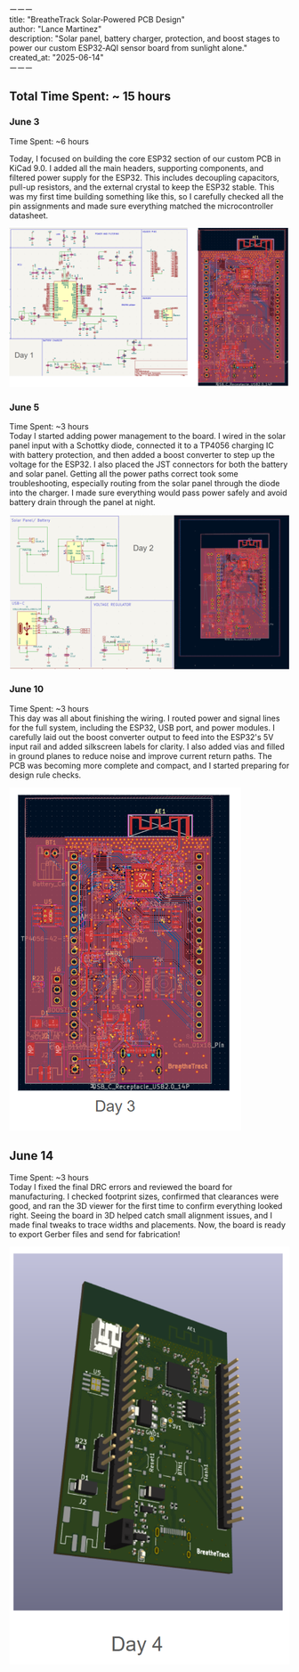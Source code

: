 ーーー  
title: "BreatheTrack Solar‑Powered PCB Design"  
author: "Lance Martinez"  
description: "Solar panel, battery charger, protection, and boost stages to power our custom ESP32‑AQI sensor board from sunlight alone."  
created_at: "2025-06-14"  
ーーー  

## Total Time Spent: ~ 15 hours   

### June 3
Time Spent: ~6 hours  

Today, I focused on building the core ESP32 section of our custom PCB in KiCad 9.0. I added all the main headers, supporting components, and filtered power supply for the ESP32. This includes decoupling capacitors, pull-up resistors, and the external crystal to keep the ESP32 stable. This was my first time building something like this, so I carefully checked all the pin assignments and made sure everything matched the microcontroller datasheet.

![Day 1](img/Day%201.png)


### June 5
Time Spent: ~3 hours  
Today I started adding power management to the board. I wired in the solar panel input with a Schottky diode, connected it to a TP4056 charging IC with battery protection, and then added a boost converter to step up the voltage for the ESP32. I also placed the JST connectors for both the battery and solar panel. Getting all the power paths correct took some troubleshooting, especially routing from the solar panel through the diode into the charger. I made sure everything would pass power safely and avoid battery drain through the panel at night.

![Day 2](img/Day%202.png)




### June 10
Time Spent: ~3 hours  
This day was all about finishing the wiring. I routed power and signal lines for the full system, including the ESP32, USB port, and power modules. I carefully laid out the boost converter output to feed into the ESP32's 5V input rail and added silkscreen labels for clarity. I also added vias and filled in ground planes to reduce noise and improve current return paths. The PCB was becoming more complete and compact, and I started preparing for design rule checks.

![Day 3](img/Day%203.png)




## June 14
Time Spent: ~3 hours  
Today I fixed the final DRC errors and reviewed the board for manufacturing. I checked footprint sizes, confirmed that clearances were good, and ran the 3D viewer for the first time to confirm everything looked right. Seeing the board in 3D helped catch small alignment issues, and I made final tweaks to trace widths and placements. Now, the board is ready to export Gerber files and send for fabrication!

![Day 4](img/Day%204.png)

